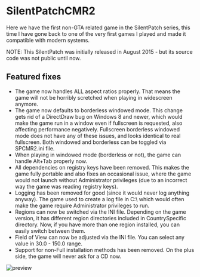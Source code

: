 # SilentPatchCMR2

Here we have the first non-GTA related game in the SilentPatch series,
this time I have gone back to one of the very first games I played and made it compatible with modern systems.

NOTE: This SilentPatch was initially released in August 2015 - but its source code was not public until now.

## Featured fixes
* The game now handles ALL aspect ratios properly.
That means the game will not be horribly scretched when playing in widescreen anymore.
* The game now defaults to borderless windowed mode. This change gets rid of a DirectDraw bug on Windows 8 and newer,
which would make the game run in a window even if fullscreen is requested, also affecting performance negatively.
Fullscreen borderless windowed mode does not have any of these issues, and looks identical to real fullscreen.
Both windowed and borderless can be toggled via SPCMR2.ini file.
* When playing in windowed mode (borderless or not), the game can handle Alt+Tab properly now.
* All dependencies on registry keys have been removed. This makes the game fully portable and also fixes an
occasional issue, where the game would not launch without Administrator privileges (due to an incorrect way
the game was reading registry keys).
* Logging has been removed for good (since it would never log anything anyway). The game used to create
a log file in C:\ which would often make the game require Administrator privileges to run.
* Regions can now be switched via the INI file. Depending on the game version, it has different region directories
included in CountrySpecific directory. Now, if you have more than one region installed, you can easily switch
between them.
* Field of View can now be adjusted via the INI file. You can select any value in 30.0 - 150.0 range.
* Support for non-Full installation methods has been removed. On the plus side, the game will never ask for a CD now.

![preview](https://i.imgur.com/4mdV2aV.jpg)

